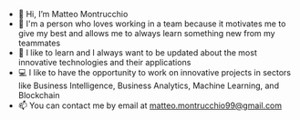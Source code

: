 - 👋 Hi, I’m Matteo Montrucchio
- 💞️ I'm a person who loves working in a team because it motivates me to give my best and allows me to always learn something new from my teammates
- 🌱 I like to learn and I always want to be updated about the most innovative technologies and their applications
- 💻 I like to have  the opportunity to work on innovative projects in sectors like Business Intelligence, Business Analytics, Machine Learning, and Blockchain
- 📫 You can contact me by email at matteo.montrucchio99@gmail.com

